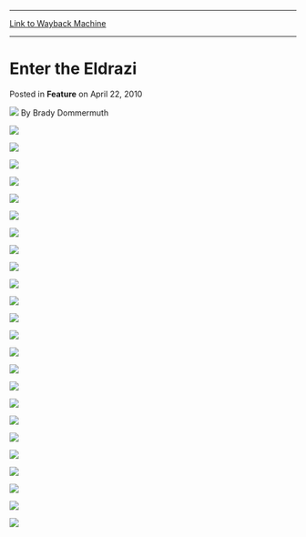 
---
[Link to Wayback Machine](https://web.archive.org/web/20150120102351/http://magic.wizards.com/en/articles/archive/feature/enter-eldrazi-2010-04-22)

[_metadata_:wayback_url]:- "http://magic.wizards.com/en/articles/archive/feature/enter-eldrazi-2010-04-22"
[_metadata_:wayback_raw_url]:- "https://web.archive.org/web/20150120102351id_/http://magic.wizards.com/en/articles/archive/feature/enter-eldrazi-2010-04-22"
[_metadata_:wayback_capture_timestamp]:- "2015-01-20 10:23:51+00:00"
[_metadata_:publish_date]:- "2010-04-22"
[_metadata_:generator]:- "Drupal 7 (http://drupal.org)"
---


Enter the Eldrazi
=================



 Posted in **Feature**
 on April 22, 2010 






![](https://media.magic.wizards.com/styles/auth_small/public/images/person/authorpic_bradydommermuth.jpg)
By Brady Dommermuth










![](https://media.wizards.com/legacy/mtg/images/daily/webcomics/en_mtg_comic11_pt1_ete1.jpg)


![](https://media.wizards.com/legacy/mtg/images/daily/webcomics/en_mtg_comic11_pt1_ete2.jpg)


![](https://media.wizards.com/legacy/mtg/images/daily/webcomics/en_mtg_comic11_pt1_ete3.jpg)


![](https://media.wizards.com/legacy/mtg/images/daily/webcomics/en_mtg_comic11_pt1_ete4.jpg)


![](https://media.wizards.com/legacy/mtg/images/daily/webcomics/en_mtg_comic11_pt1_ete5.jpg)


![](https://media.wizards.com/legacy/mtg/images/daily/webcomics/en_mtg_comic11_pt1_ete6.jpg)


![](https://media.wizards.com/legacy/mtg/images/daily/webcomics/en_mtg_comic11_pt1_ete7.jpg)


![](https://media.wizards.com/legacy/mtg/images/daily/webcomics/en_mtg_comic11_pt1_ete8.jpg)


![](https://media.wizards.com/legacy/mtg/images/daily/webcomics/en_mtg_comic11_pt2_ete1.jpg)


![](https://media.wizards.com/legacy/mtg/images/daily/webcomics/en_mtg_comic11_pt2_ete2.jpg)


![](https://media.wizards.com/legacy/mtg/images/daily/webcomics/en_mtg_comic11_pt2_ete3.jpg)


![](https://media.wizards.com/legacy/mtg/images/daily/webcomics/en_mtg_comic11_pt2_ete4.jpg)


![](https://media.wizards.com/legacy/mtg/images/daily/webcomics/en_mtg_comic11_pt2_ete5.jpg)


![](https://media.wizards.com/legacy/mtg/images/daily/webcomics/en_mtg_comic11_pt2_ete6.jpg)


![](https://media.wizards.com/legacy/mtg/images/daily/webcomics/en_mtg_comic11_pt2_ete7.jpg)


![](https://media.wizards.com/legacy/mtg/images/daily/webcomics/en_mtg_comic11_pt2_ete8.jpg)


![](https://media.wizards.com/legacy/mtg/images/daily/webcomics/en_mtg_comic11_pt3_ete1.jpg)


![](https://media.wizards.com/legacy/mtg/images/daily/webcomics/en_mtg_comic11_pt3_ete2.jpg)


![](https://media.wizards.com/legacy/mtg/images/daily/webcomics/en_mtg_comic11_pt3_ete3.jpg)


![](https://media.wizards.com/legacy/mtg/images/daily/webcomics/en_mtg_comic11_pt3_ete4.jpg)


![](https://media.wizards.com/legacy/mtg/images/daily/webcomics/en_mtg_comic11_pt3_ete5.jpg)


![](https://media.wizards.com/legacy/mtg/images/daily/webcomics/en_mtg_comic11_pt3_ete6.jpg)


![](https://media.wizards.com/legacy/mtg/images/daily/webcomics/en_mtg_comic11_pt3_ete7.jpg)


![](https://media.wizards.com/legacy/mtg/images/daily/webcomics/en_mtg_comic11_pt3_ete8.jpg)







